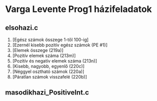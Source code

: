 # Varga Levente Prog1 házifeladatok

## elsohazi.c

 1. [Egész számok összege 1-től 100-ig]
 2. [Ezernél kisebb pozitív egész számok (PE #1)]
 3. [Elemek összege (219a)]
 4. [Pozitív elemek száma (213m)]
 5. [Pozitív és negatív elemek száma (213n)]
 6. [Kisebb, nagyobb, egyenlő (220c)]
 7. [Néggyel osztható számok (220a)]
 8. [Páratlan számok visszafelé (220b)]

## masodikhazi_PositiveInt.c
